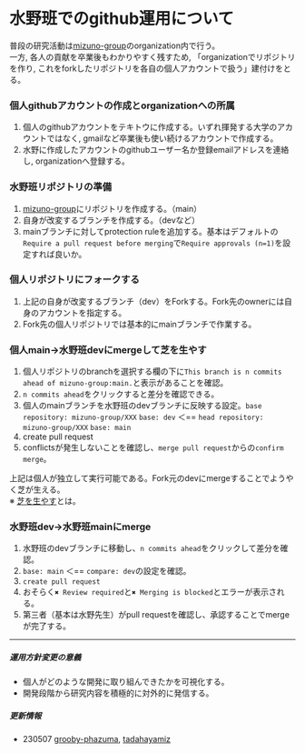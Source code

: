 # 水野班でのgithub運用について
普段の研究活動は[mizuno-group](https://github.com/mizuno-group)のorganization内で行う。  
一方, 各人の貢献を卒業後もわかりやすく残すため, 「organizationでリポジトリを作り, これをforkしたリポジトリを各自の個人アカウントで扱う」建付けをとる。  


### **個人githubアカウントの作成とorganizationへの所属**
1. 個人のgithubアカウントをテキトウに作成する。いずれ揮発する大学のアカウントではなく, gmailなど卒業後も使い続けるアカウントで作成する。  
2. 水野に作成したアカウントのgithubユーザー名か登録emailアドレスを連絡し, organizationへ登録する。  


### **水野班リポジトリの準備**
1. [mizuno-group](https://github.com/mizuno-group)にリポジトリを作成する。（main）  
2. 自身が改変するブランチを作成する。（devなど）  
3. mainブランチに対してprotection ruleを追加する。基本はデフォルトの```Require a pull request before merging```で```Require approvals (n=1)```を設定すれば良いか。  


### **個人リポジトリにフォークする**
1. 上記の自身が改変するブランチ（dev）をForkする。Fork先のownerには自身のアカウントを指定する。  
2. Fork先の個人リポジトリでは基本的にmainブランチで作業する。  


### **個人main→水野班devにmergeして芝を生やす**
1. 個人リポジトリのbranchを選択する欄の下に```This branch is n commits ahead of mizuno-group:main.```と表示があることを確認。  
2. ```n commits ahead```をクリックすると差分を確認できる。  
3. 個人のmainブランチを水野班のdevブランチに反映する設定。```base repository: mizuno-group/XXX``` ```base: dev``` ＜== ```head repository: mizuno-group/XXX``` ```base: main```  
4. create pull request  
5. conflictsが発生しないことを確認し、```merge pull request```からの```confirm merge```。  

上記は個人が独立して実行可能である。Fork元のdevにmergeすることでようやく芝が生える。  
※ [芝を生やす](https://qiita.com/sta/items/2c1f0252a6a9ce5e2087)とは。


### **水野班dev→水野班mainにmerge**
1. 水野班のdevブランチに移動し、```n commits ahead```をクリックして差分を確認。  
2. ```base: main``` ＜== ```compare: dev```の設定を確認。  
3. ```create pull request```  
4. おそらく```✖ Review required```と```✖ Merging is blocked```とエラーが表示される。  
5. 第三者（基本は水野先生）がpull requestを確認し、承認することでmergeが完了する。  


***
##### **運用方針変更の意義**
- 個人がどのような開発に取り組んできたかを可視化する。  
- 開発段階から研究内容を積極的に対外的に発信する。  

##### **更新情報**
- 230507 [grooby-phazuma](https://github.com/groovy-phazuma), [tadahayamiz](https://github.com/tadahayamiz)  
